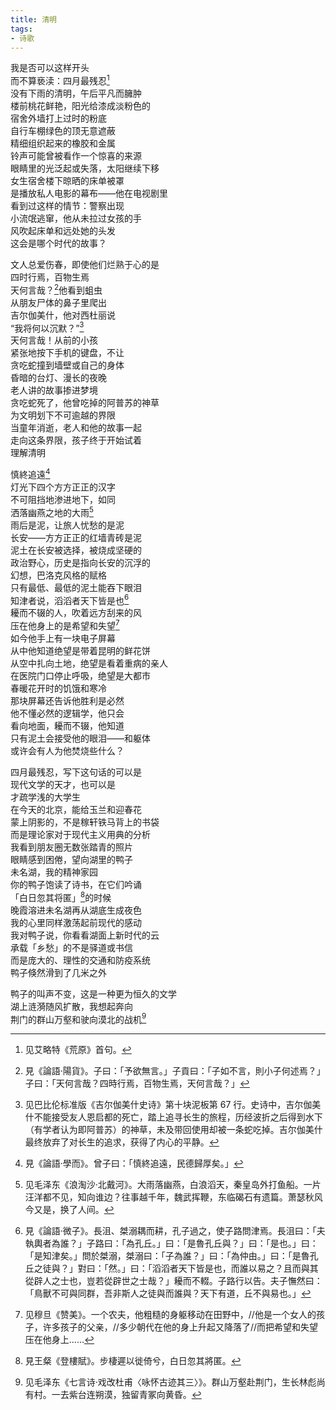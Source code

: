 ```yaml
---
title: 清明
tags:
- 诗歌
---
```


我是否可以这样开头<br>
而不算亵渎：四月最残忍[^1]<br>
没有下雨的清明，午后平凡而臃肿<br>
楼前桃花鲜艳，阳光给漆成淡粉色的<br>
宿舍外墙打上过时的粉底<br>
自行车棚绿色的顶无意遮蔽<br>
精细组织起来的橡胶和金属<br>
铃声可能曾被看作一个惊喜的来源<br>
眼睛里的光泛起或失落，太阳继续下移<br>
女生宿舍楼下晾晒的床单被罩<br>
是播放私人电影的幕布——他在电视剧里<br>
看到过这样的情节：警察出现<br>
小流氓逃窜，他从未拉过女孩的手<br>
风吹起床单和远处她的头发<br>
这会是哪个时代的故事？<br>
<!--more-->

文人总爱伤春，即使他们烂熟于心的是<br>
四时行焉，百物生焉<br>
天何言哉？[^2]他看到蛆虫<br>
从朋友尸体的鼻子里爬出<br>
吉尔伽美什，他对西杜丽说<br>
“我将何以沉默？”[^3]<br>
天何言哉！从前的小孩<br>
紧张地按下手机的键盘，不让<br>
贪吃蛇撞到墙壁或自己的身体<br>
昏暗的台灯、漫长的夜晚<br>
老人讲的故事掺进梦境<br>
贪吃蛇死了，他曾吃掉的阿普苏的神草<br>
为文明划下不可逾越的界限<br>
当童年消逝，老人和他的故事一起<br>
走向这条界限，孩子终于开始试着<br>
理解清明<br>

慎終追遠[^4]<br>
灯光下四个方方正正的汉字<br>
不可阻挡地渗进地下，如同<br>
洒落幽燕之地的大雨[^5]<br>
雨后是泥，让旅人忧愁的是泥<br>
长安——方方正正的红墙青砖是泥<br>
泥土在长安被选择，被烧成坚硬的<br>
政治野心，历史是指向长安的沉浮的<br>
幻想，巴洛克风格的赋格<br>
只有最低、最低的泥土能吞下眼泪<br>
知津者说，滔滔者天下皆是也[^6]<br>
耰而不辍的人，吹着远方刮来的风<br>
压在他身上的是希望和失望[^7]<br>
如今他手上有一块电子屏幕<br>
从中他知道绝望是带着昆明的鲜花饼<br>
从空中扎向土地，绝望是看着重病的亲人<br>
在医院门口停止呼吸，绝望是大都市<br>
春暖花开时的饥饿和寒冷<br>
那块屏幕还告诉他胜利是必然<br>
他不懂必然的逻辑学，他只会<br>
看向地面，耰而不辍，他知道<br>
只有泥土会接受他的眼泪——和躯体<br>
或许会有人为他焚烧些什么？<br>

四月最残忍，写下这句话的可以是<br>
现代文学的天才，也可以是<br>
才疏学浅的大学生<br>
在今天的北京，能给玉兰和迎春花<br>
蒙上阴影的，不是稼轩铁马背上的书袋<br>
而是理论家对于现代主义用典的分析<br>
我看到朋友圈无数张踏青的照片<br>
眼睛感到困倦，望向湖里的鸭子<br>
未名湖，我的精神家园<br>
你的鸭子饱读了诗书，在它们吟诵<br>
「白日忽其将匿」[^8]的时候<br>
晚霞溶进未名湖再从湖底生成夜色<br>
我的心里同样激荡起前现代的感动<br>
我对鸭子说，你看看湖面上新时代的云<br>
承载「乡愁」的不是驿道或书信<br>
而是庞大的、理性的交通和防疫系统<br>
鸭子倏然滑到了几米之外<br>

鸭子的叫声不变，这是一种更为恒久的文学<br>
湖上涟漪随风扩散，我想起奔向<br>
荆门的群山万壑和驶向漠北的战机[^9]<br>



[^1]: 见艾略特《荒原》首句。
[^2]: 見《論語·陽貨》。子曰：「予欲無言。」子貢曰：「子如不言，則小子何述焉？」子曰：「天何言哉？四時行焉，百物生焉，天何言哉？」
[^3]: 见巴比伦标准版《吉尔伽美什史诗》第十块泥板第 67 行。史诗中，吉尔伽美什不能接受友人恩启都的死亡，踏上追寻长生的旅程，历经波折之后得到水下（有学者认为即阿普苏）的神草，未及带回使用却被一条蛇吃掉。吉尔伽美什最终放弃了对长生的追求，获得了内心的平静。
[^4]: 見《論語·學而》。曾子曰：「慎終追遠，民德歸厚矣。」
[^5]: 见毛泽东《浪淘沙·北戴河》。大雨落幽燕，白浪滔天，秦皇岛外打鱼船。一片汪洋都不见，知向谁边？往事越千年，魏武挥鞭，东临碣石有遗篇。萧瑟秋风今又是，换了人间。
[^6]: 見《論語·微子》。長沮、桀溺耦而耕，孔子過之，使子路問津焉。長沮曰：「夫執輿者為誰？」子路曰：「為孔丘。」曰：「是魯孔丘與？」曰：「是也。」曰：「是知津矣。」問於桀溺，桀溺曰：「子為誰？」曰：「為仲由。」曰：「是魯孔丘之徒與？」對曰：「然。」曰：「滔滔者天下皆是也，而誰以易之？且而與其從辟人之士也，豈若從辟世之士哉？」耰而不輟。子路行以告。夫子憮然曰：「鳥獸不可與同群，吾非斯人之徒與而誰與？天下有道，丘不與易也。」
[^7]: 见穆旦《赞美》。一个农夫，他粗糙的身躯移动在田野中，//他是一个女人的孩子，许多孩子的父亲，//多少朝代在他的身上升起又降落了//而把希望和失望压在他身上……
[^8]: 見王粲《登樓賦》。步棲遲以徙倚兮，白日忽其將匿。
[^9]: 见毛泽东《七言诗·戏改杜甫〈咏怀古迹其三〉》。群山万壑赴荆门，生长林彪尚有村。一去紫台连朔漠，独留青冢向黄昏。
